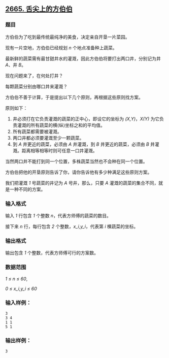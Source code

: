 ## [2665. 舌尖上的方伯伯](https://www.acwing.com/problem/content/2667/)

### 题目

方伯伯为了吃到最传统最纯净的美食，决定亲自开垦一片菜园。

现有一片空地，方伯伯已经规划 *n* 个地点准备种上蔬菜。

最新鲜的蔬菜需有最甘甜井水的灌溉，因此方伯伯将要打出两口井，分别记为井 *A*、井 *B*。

现在问题来了，在何处打井？

每颗蔬菜分别由哪口井来灌溉？

方伯伯不善于计算，于是提出以下几个原则，再根据这些原则找方案。

原则如下：

1. 井必须打在它负责灌溉的蔬菜的正中心，即设它的坐标为 *(X,Y)*，*X(Y)* 为它负责灌溉的所有蔬菜的横(纵)坐标之和的平均值。
2. 所有蔬菜都需要被灌溉。
3. 两口井都必须要灌溉至少一颗蔬菜。
4. 到 *A* 井更近的蔬菜，必须由 *A* 井灌溉，到 *B* 井更近的蔬菜，必须由 *B* 井灌溉。距离相等相等时则可任意一口井灌溉。

当然两口井不能打到同一个位置，多株蔬菜当然也不会种在同一个位置。

方伯伯把他的开垦原则告诉了你，请你告诉他有多少种满足这些原则方案。

我们把灌溉 *1* 号蔬菜的井记为 *A* 号井，那么，只要 *A* 灌溉的蔬菜的集合不同，就是一种不同的方案。

### 输入格式

输入 *1* 行包含 *1* 个整数 *n*，代表方师傅的蔬菜的数目。

接下来 *n* 行，每行包含 *2* 个整数，*x_i,y_i*，代表第 *i* 棵蔬菜的坐标。

### 输出格式

输出包含 *1* 个整数，代表方师傅可行的方案数。

### 数据范围

*1 ≤ n ≤ 60*,

*0 ≤ x_i,y_i ≤ 60*

### 输入样例：

```
3
3 4
1 1
5 1
```

### 输出样例：

```
3
```
